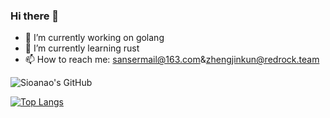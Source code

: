 ### Hi there 👋
- 🔭 I’m currently working on golang
- 🌱 I’m currently learning rust
- 📫 How to reach me: sansermail@163.com&zhengjinkun@redrock.team

![Sioanao's GitHub](https://github-readme-stats-sia.vercel.app/api?username=sianao&show_icons=true&theme=radical)

[![Top Langs](https://github-readme-stats-sia.vercel.app/api/top-langs/?username=sianao)](https://github.com/sianao)
